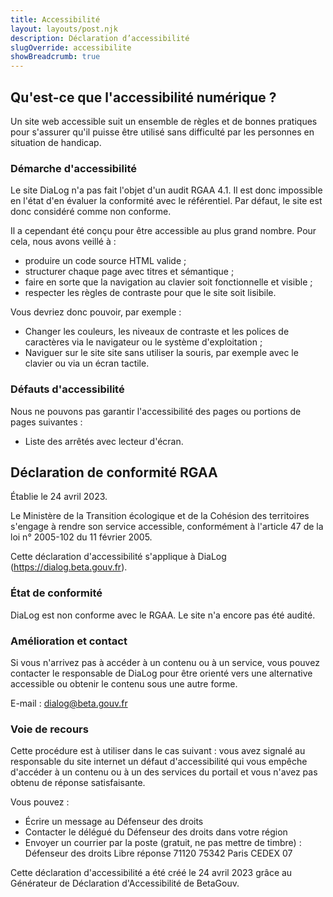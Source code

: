 ```yaml
---
title: Accessibilité
layout: layouts/post.njk
description: Déclaration d’accessibilité
slugOverride: accessibilite
showBreadcrumb: true
---
```


## Qu'est-ce que l'accessibilité numérique ?
Un site web accessible suit un ensemble de règles et de bonnes pratiques pour s'assurer qu'il puisse être utilisé sans difficulté par les personnes en situation de handicap.

### Démarche d'accessibilité
Le site DiaLog n'a pas fait l'objet d'un audit RGAA 4.1. Il est donc impossible en l'état d'en évaluer la conformité avec le référentiel. Par défaut, le site est donc considéré comme non conforme.

Il a cependant été conçu pour être accessible au plus grand nombre. Pour cela, nous avons veillé à :

* produire un code source HTML valide ;
* structurer chaque page avec titres et sémantique ;
* faire en sorte que la navigation au clavier soit fonctionnelle et visible ;
* respecter les règles de contraste pour que le site soit lisibile.

Vous devriez donc pouvoir, par exemple :

* Changer les couleurs, les niveaux de contraste et les polices de caractères via le navigateur ou le système d'exploitation ;
* Naviguer sur le site site sans utiliser la souris, par exemple avec le clavier ou via un écran tactile.

### Défauts d'accessibilité

Nous ne pouvons pas garantir l'accessibilité des pages ou portions de pages suivantes :

* Liste des arrêtés avec lecteur d'écran.

## Déclaration de conformité RGAA

Établie le 24 avril 2023.

Le Ministère de la Transition écologique et de la Cohésion des territoires s'engage à rendre son service accessible, conformément à l'article 47 de la loi n° 2005-102 du 11 février 2005.

Cette déclaration d'accessibilité s'applique à DiaLog (https://dialog.beta.gouv.fr).

### État de conformité
DiaLog est non conforme avec le RGAA. Le site n'a encore pas été audité.

### Amélioration et contact
Si vous n'arrivez pas à accéder à un contenu ou à un service, vous pouvez contacter le responsable de DiaLog pour être orienté vers une alternative accessible ou obtenir le contenu sous une autre forme.

E-mail : dialog@beta.gouv.fr

### Voie de recours
Cette procédure est à utiliser dans le cas suivant : vous avez signalé au responsable du site internet un défaut d'accessibilité qui vous empêche d'accéder à un contenu ou à un des services du portail et vous n'avez pas obtenu de réponse satisfaisante.

Vous pouvez :

* Écrire un message au Défenseur des droits
* Contacter le délégué du Défenseur des droits dans votre région
* Envoyer un courrier par la poste (gratuit, ne pas mettre de timbre) :
Défenseur des droits
Libre réponse 71120 75342 Paris CEDEX 07

Cette déclaration d'accessibilité a été créé le 24 avril 2023 grâce au Générateur de Déclaration d'Accessibilité de BetaGouv.
